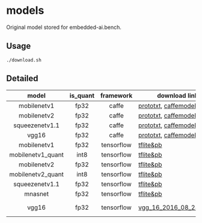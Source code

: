 # models

Original model stored for embedded-ai.bench.

## Usage

```shell script
./download.sh
```

## Detailed

| model | is_quant | framework | download link | note | 
|:-----:|:--------:|:---------:|--------|-----| 
|mobilenetv1| fp32 |caffe| [prototxt](https://raw.githubusercontent.com/shicai/MobileNet-Caffe/master/mobilenet_deploy.prototxt), [caffemodel](https://raw.githubusercontent.com/shicai/MobileNet-Caffe/master/mobilenet.caffemodel) | [shicai/MobileNet-Caffe](https://github.com/shicai/MobileNet-Caffe) | 
|mobilenetv2| fp32 |caffe| [prototxt](https://raw.githubusercontent.com/shicai/MobileNet-Caffe/master/mobilenet_v2_deploy.prototxt), [caffemodel](https://raw.githubusercontent.com/shicai/MobileNet-Caffe/master/mobilenet_v2.caffemodel) | [shicai/MobileNet-Caffe](https://github.com/shicai/MobileNet-Caffe) | 
|squeezenetv1.1| fp32 |caffe| [prototxt](https://raw.githubusercontent.com/DeepScale/SqueezeNet/master/SqueezeNet_v1.1/deploy.prototxt), [caffemodel](https://github.com/DeepScale/SqueezeNet/raw/master/SqueezeNet_v1.1/squeezenet_v1.1.caffemodel) | [DeepScale/SqueezeNet](https://github.com/DeepScale/SqueezeNet/tree/master/SqueezeNet_v1.1) |
|vgg16| fp32 |caffe| [prototxt](https://gist.githubusercontent.com/ksimonyan/211839e770f7b538e2d8/raw/0067c9b32f60362c74f4c445a080beed06b07eb3/VGG_ILSVRC_16_layers_deploy.prototxt), [caffemodel](http://www.robots.ox.ac.uk/~vgg/software/very_deep/caffe/VGG_ILSVRC_16_layers.caffemodel) | [ksimonyan](https://gist.github.com/ksimonyan/211839e770f7b538e2d8/) | 
|mobilenetv1| fp32 |tensorflow| [tflite&pb](https://storage.googleapis.com/download.tensorflow.org/models/mobilenet_v1_2018_02_22/mobilenet_v1_1.0_224.tgz) | [hosted_models](https://tensorflow.google.cn/lite/guide/hosted_models) | 
|mobilenetv1_quant| int8 |tensorflow| [tflite&pb](https://storage.googleapis.com/download.tensorflow.org/models/mobilenet_v1_2018_08_02/mobilenet_v1_1.0_224_quant.tgz) | [hosted_models](https://tensorflow.google.cn/lite/guide/hosted_models) | 
|mobilenetv2| fp32 |tensorflow| [tflite&pb](https://storage.googleapis.com/download.tensorflow.org/models/tflite_11_05_08/mobilenet_v2_1.0_224.tgz) | [hosted_models](https://tensorflow.google.cn/lite/guide/hosted_models)  | 
|mobilenetv2_quant| int8 |tensorflow| [tflite&pb](https://storage.googleapis.com/download.tensorflow.org/models/tflite_11_05_08/mobilenet_v2_1.0_224_quant.tgz) | [hosted_models](https://tensorflow.google.cn/lite/guide/hosted_models)  | 
|squeezenetv1.1| fp32 |tensorflow| [tflite&pb](https://storage.googleapis.com/download.tensorflow.org/models/tflite/model_zoo/upload_20180427/squeezenet_2018_04_27.tgz) | [hosted_models](https://tensorflow.google.cn/lite/guide/hosted_models) |
|mnasnet| fp32 |tensorflow| [tflite&pb](https://storage.cloud.google.com/download.tensorflow.org/models/tflite/mnasnet_1.0_224_09_07_2018.tgz) | [hosted_models](https://tensorflow.google.cn/lite/guide/hosted_models) |
|vgg16| fp32 |tensorflow| [vgg_16_2016_08_28.tar.gz](http://download.tensorflow.org/models/vgg_16_2016_08_28.tar.gz) | [tensorflow/models: Pre-trained Models](https://github.com/tensorflow/models/tree/master/research/slim#Pretrained) |
